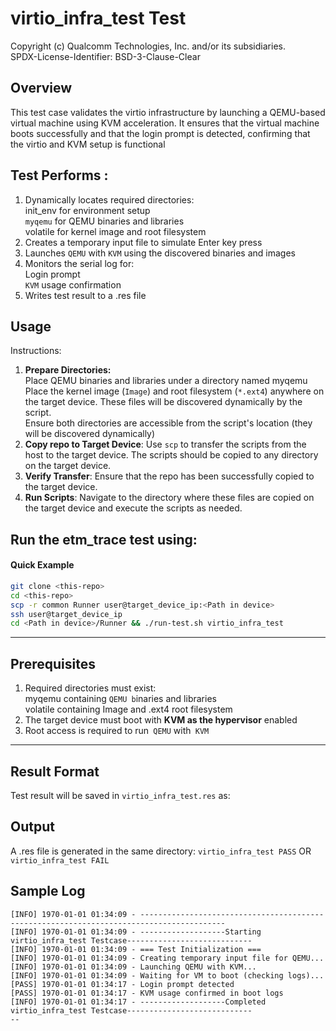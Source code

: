 # virtio_infra_test Test
Copyright (c) Qualcomm Technologies, Inc. and/or its subsidiaries.  
SPDX-License-Identifier: BSD-3-Clause-Clear

## Overview
This test case validates the virtio infrastructure by launching a QEMU-based virtual machine using KVM acceleration. It ensures that the virtual machine boots successfully and that the login prompt is detected, confirming that the virtio and KVM setup is functional

## Test Performs :
1. Dynamically locates required directories:  
     init_env for environment setup  
     `myqemu` for QEMU binaries and libraries  
     volatile for kernel image and root filesystem  
2. Creates a temporary input file to simulate Enter key press  
3. Launches `QEMU` with `KVM` using the discovered binaries and images
4. Monitors the serial log for:  
     Login prompt  
     `KVM` usage confirmation  
5. Writes test result to a .res file

## Usage
Instructions:
1. **Prepare Directories:**  
   Place QEMU binaries and libraries under a directory named myqemu  
   Place the kernel image (`Image`) and root filesystem (`*.ext4`) anywhere on the target device. These files will be discovered dynamically by the script.  
   Ensure both directories are accessible from the script's location (they will be discovered dynamically)  
2. **Copy repo to Target Device**: Use `scp` to transfer the scripts from the host to the target device. The scripts should be copied to any directory on the target device.
3. **Verify Transfer**: Ensure that the repo has been successfully copied to the target device.
4. **Run Scripts**: Navigate to the directory where these files are copied on the target device and execute the scripts as needed.

Run the etm_trace  test using:
---

#### Quick Example
```sh
git clone <this-repo>
cd <this-repo>
scp -r common Runner user@target_device_ip:<Path in device>
ssh user@target_device_ip
cd <Path in device>/Runner && ./run-test.sh virtio_infra_test
```
---

## Prerequisites
1. Required directories must exist:  
  myqemu containing `QEMU b`inaries and libraries  
  volatile containing Image and .ext4 root filesystem
2. The target device must boot with **KVM as the hypervisor** enabled
3. Root access is required to run` QEMU` with` KVM`
---

 ## Result Format
Test result will be saved in `virtio_infra_test.res` as:  

## Output
A .res file is generated in the same directory:
`virtio_infra_test PASS`  OR   `virtio_infra_test FAIL` 

## Sample Log
```
[INFO] 1970-01-01 01:34:09 - -----------------------------------------------------------------------------------------
[INFO] 1970-01-01 01:34:09 - -------------------Starting virtio_infra_test Testcase----------------------------
[INFO] 1970-01-01 01:34:09 - === Test Initialization ===
[INFO] 1970-01-01 01:34:09 - Creating temporary input file for QEMU...
[INFO] 1970-01-01 01:34:09 - Launching QEMU with KVM...
[INFO] 1970-01-01 01:34:09 - Waiting for VM to boot (checking logs)...
[PASS] 1970-01-01 01:34:17 - Login prompt detected
[PASS] 1970-01-01 01:34:17 - KVM usage confirmed in boot logs
[INFO] 1970-01-01 01:34:17 - -------------------Completed virtio_infra_test Testcase----------------------------
--
```